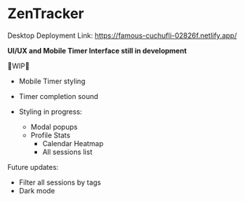 # ZenTracker
Desktop Deployment Link: https://famous-cuchufli-02826f.netlify.app/

**UI/UX and Mobile Timer Interface still in development**

🚧WIP🚧
- Mobile Timer styling
- Timer completion sound

- Styling in progress:
  - Modal popups
  - Profile Stats
    - Calendar Heatmap
    - All sessions list

Future updates:
- Filter all sessions by tags
- Dark mode


